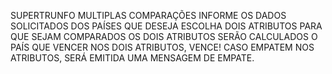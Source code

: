 SUPERTRUNFO MULTIPLAS COMPARAÇÕES
INFORME OS DADOS SOLICITADOS DOS PAÍSES QUE DESEJA
ESCOLHA DOIS ATRIBUTOS PARA QUE SEJAM COMPARADOS
OS DOIS ATRIBUTOS SERÃO CALCULADOS
O PAÍS QUE VENCER NOS DOIS ATRIBUTOS, VENCE!
CASO EMPATEM NOS ATRIBUTOS, SERÁ EMITIDA UMA MENSAGEM DE EMPATE.
